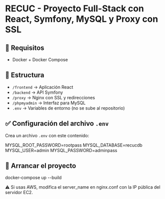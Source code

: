 # RECUC - Proyecto Full-Stack con React, Symfony, MySQL y Proxy con SSL

## 🔧 Requisitos

- Docker + Docker Compose

## 📁 Estructura

- `/frontend` → Aplicación React
- `/backend` → API Symfony
- `/proxy` → Nginx con SSL y redirecciones
- `/phpmyadmin` → Interfaz para MySQL
- `.env` → Variables de entorno (no se sube al repositorio)

## ✅ Configuración del archivo `.env`

Crea un archivo `.env` con este contenido:

MYSQL_ROOT_PASSWORD=rootpass
MYSQL_DATABASE=recucdb
MYSQL_USER=admin
MYSQL_PASSWORD=adminpass


## 🚀 Arrancar el proyecto

docker-compose up --build



⚠️ Si usas AWS, modifica el server_name en nginx.conf con la IP pública del servidor EC2.